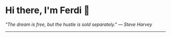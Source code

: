 <h1>Hi there, I'm Ferdi 👋</h1>

<p><em>
  "The dream is free, but the hustle is sold separately." — Steve Harvey
</em></p>

---
